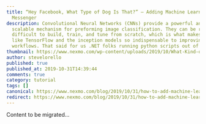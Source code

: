 ```yaml
---
title: “Hey Facebook, What Type of Dog Is That?” – Adding Machine Learning to
  Messenger
description: Convolutional Neural Networks (CNNs) provide a powerful and
  scalable mechanism for preforming image classification. They can be relatively
  difficult to build, train, and tune from scratch, which is what makes tools
  like TensorFlow and the inception models so indispensable to improving our ML
  workflows. That said for us .NET folks running python scripts out of […]
thumbnail: https://www.nexmo.com/wp-content/uploads/2019/10/What-Kind-of-Dog-Is-That.png
author: stevelorello
published: true
published_at: 2019-10-31T14:39:44
comments: true
category: tutorial
tags: []
canonical: https://www.nexmo.com/blog/2019/10/31/how-to-add-machine-learning-to-facebook-messenger-dr
redirect: https://www.nexmo.com/blog/2019/10/31/how-to-add-machine-learning-to-facebook-messenger-dr
---
```

Content to be migrated...